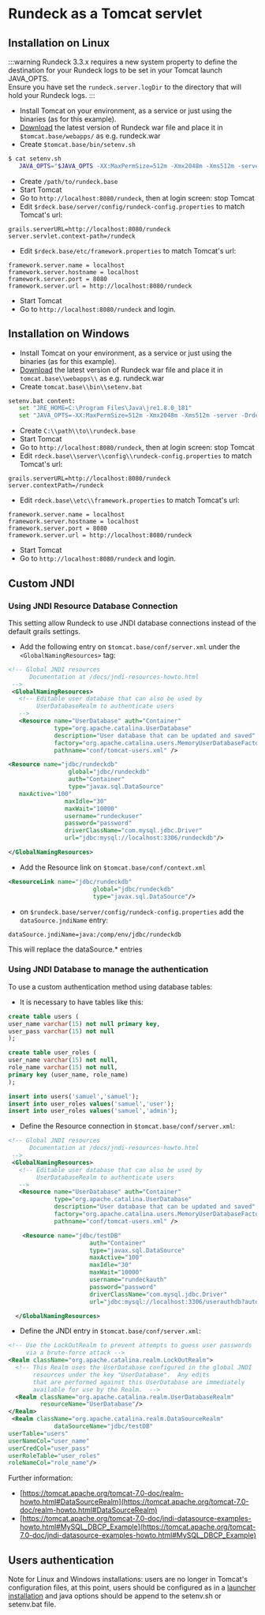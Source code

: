 # Rundeck as a Tomcat servlet

## Installation on Linux

<!---
Originals:

http://support.rundeck.com/customer/en/portal/articles/2798971-install-rundeck-pro-with-tomcat-on-linux
http://support.rundeck.com/customer/en/portal/articles/1817834-install-rundeck-pro-as-a-war-tomcat-on-windows
http://support.rundeck.com/customer/en/portal/articles/2471602-upgrade-rundeck-pro-as-a-war-tomcat-
http://support.rundeck.com/customer/en/portal/articles/2799547-enable-ssl-tomcat
http://support.rundeck.com/customer/en/portal/articles/2539313-jndi-custom-settings-on-tomcat)


Should these be part of the OSS docs?

http://support.rundeck.com/customer/en/portal/articles/2433205-configuring-tomcat-for-ldaps
http://support.rundeck.com/customer/en/portal/articles/2859551-authentication-with-ad-or-ldap-on-tomcat

--->

:::warning
Rundeck 3.3.x requires a new system property to define the destination for your Rundeck logs to be set in your Tomcat launch JAVA_OPTS.  
Ensure you have set the `rundeck.server.logDir` to the directory that will hold your Rundeck logs. 
:::

- Install Tomcat on your environment, as a service or just using the binaries (as for this example).
- [Download](https://rundeck.org/downloads.html) the latest version of Rundeck war file and place it in `$tomcat.base/webapps/` as e.g. rundeck.war
- Create `$tomcat.base/bin/setenv.sh`

```bash
$ cat setenv.sh
   JAVA_OPTS="$JAVA_OPTS -XX:MaxPermSize=512m -Xmx2048m -Xms512m -server -Drdeck.base=/path/to/rundeck.base -Drundeck.config.location=/path/to/rundeck.base/server/config/rundeck-config.properties -Drundeck.server.logDir=/path/to/rundeck.base/server/logs"
```

- Create `/path/to/rundeck.base`
- Start Tomcat
- Go to `http://localhost:8080/rundeck`, then at login screen: stop Tomcat
- Edit `$rdeck.base/server/config/rundeck-config.properties` to match Tomcat's url:

```properties
grails.serverURL=http://localhost:8080/rundeck
server.servlet.context-path=/rundeck
```

- Edit `$rdeck.base/etc/framework.properties` to match Tomcat's url:

```properties
framework.server.name = localhost
framework.server.hostname = localhost
framework.server.port = 8080
framework.server.url = http://localhost:8080/rundeck
```

- Start Tomcat
- Go to `http://localhost:8080/rundeck` and login.

## Installation on Windows

- Install Tomcat on your environment, as a service or just using the binaries (as for this example).
- [Download](https://rundeck.org/downloads.html) the latest version of Rundeck war file and place it in `tomcat.base\\webapps\\` as e.g. rundeck.war
- Create `tomcat.base\\bin\\setenv.bat`

```bash
setenv.bat content:
   set "JRE_HOME=C:\Program Files\Java\jre1.8.0_181"
   set "JAVA_OPTS=-XX:MaxPermSize=512m -Xmx2048m -Xms512m -server -Drdeck.base=C:\path\to\rundeck.base -Drundeck.config.location=C:\path\to\rundeck.base\server\config\rundeck-config.properties -Drundeck.server.logDir=C:\path\to\rundeck.base\server\logs"
```

- Create `C:\\path\\to\\rundeck.base`
- Start Tomcat
- Go to `http://localhost:8080/rundeck`, then at login screen: stop Tomcat
- Edit `rdeck.base\\server\\config\\rundeck-config.properties` to match Tomcat's url:

```properties
grails.serverURL=http://localhost:8080/rundeck
server.contextPath=/rundeck
```

- Edit `rdeck.base\\etc\\framework.properties` to match Tomcat's url:

```properties
framework.server.name = localhost
framework.server.hostname = localhost
framework.server.port = 8080
framework.server.url = http://localhost:8080/rundeck
```

- Start Tomcat
- Go to `http://localhost:8080/rundeck` and login.

## Custom JNDI

### Using JNDI Resource Database Connection

This setting allow Rundeck to use JNDI database connections instead of the default grails settings.

- Add the following entry on `$tomcat.base/conf/server.xml` under the `<GlobalNamingResources>` tag:

```xml
<!-- Global JNDI resources
      Documentation at /docs/jndi-resources-howto.html
 -->
 <GlobalNamingResources>
   <!-- Editable user database that can also be used by
        UserDatabaseRealm to authenticate users
   -->
   <Resource name="UserDatabase" auth="Container"
             type="org.apache.catalina.UserDatabase"
             description="User database that can be updated and saved"
             factory="org.apache.catalina.users.MemoryUserDatabaseFactory"
             pathname="conf/tomcat-users.xml" />

<Resource name="jdbc/rundeckdb"
                 global="jdbc/rundeckdb"
                 auth="Container"
                 type="javax.sql.DataSource"
   maxActive="100"
                maxIdle="30"
                maxWait="10000"
                username="rundeckuser"
                password="password"
                driverClassName="com.mysql.jdbc.Driver"
                url="jdbc:mysql://localhost:3306/rundeckdb"/>

</GlobalNamingResources>
```

- Add the Resource link on `$tomcat.base/conf/context.xml`

```xml
<ResourceLink name="jdbc/rundeckdb"
                        global="jdbc/rundeckdb"
                        type="javax.sql.DataSource"/>
```

- on `$rundeck.base/server/config/rundeck-config.properties` add the `dataSource.jndiName` entry:

```properties
dataSource.jndiName=java:/comp/env/jdbc/rundeckdb
```

This will replace the dataSource.\* entries

### Using JNDI Database to manage the authentication

To use a custom authentication method using database tables:

- It is necessary to have tables like this:

```sql
create table users (
user_name varchar(15) not null primary key,
user_pass varchar(15) not null
);

create table user_roles (
user_name varchar(15) not null,
role_name varchar(15) not null,
primary key (user_name, role_name)
);

insert into users('samuel','samuel');
insert into user_roles values('samuel','user');
insert into user_roles values('samuel','admin');
```

- Define the Resource connection in `$tomcat.base/conf/server.xml`:

```xml
<!-- Global JNDI resources
      Documentation at /docs/jndi-resources-howto.html
 -->
 <GlobalNamingResources>
   <!-- Editable user database that can also be used by
        UserDatabaseRealm to authenticate users
   -->
   <Resource name="UserDatabase" auth="Container"
             type="org.apache.catalina.UserDatabase"
             description="User database that can be updated and saved"
             factory="org.apache.catalina.users.MemoryUserDatabaseFactory"
             pathname="conf/tomcat-users.xml" />

    <Resource name="jdbc/testDB"
                       auth="Container"
                       type="javax.sql.DataSource"
                       maxActive="100"
                       maxIdle="30"
                       maxWait="10000"
                       username="rundeckauth"
                       password="password"
                       driverClassName="com.mysql.jdbc.Driver"
                       url="jdbc:mysql://localhost:3306/userauthdb?autoReconnect=true"/>

  </GlobalNamingResources>
```

- Define the JNDI entry in `$tomcat.base/conf/server.xml`:

```xml
<!-- Use the LockOutRealm to prevent attempts to guess user passwords
     via a brute-force attack -->
<Realm className="org.apache.catalina.realm.LockOutRealm">
  <!-- This Realm uses the UserDatabase configured in the global JNDI
       resources under the key "UserDatabase".  Any edits
       that are performed against this UserDatabase are immediately
       available for use by the Realm.  -->
  <Realm className="org.apache.catalina.realm.UserDatabaseRealm"
         resourceName="UserDatabase"/>
</Realm>
 <Realm className="org.apache.catalina.realm.DataSourceRealm"
             dataSourceName="jdbc/testDB"
userTable="users"
userNameCol="user_name"
userCredCol="user_pass"
userRoleTable="user_roles"
roleNameCol="role_name"/>
```

Further information:

- [https://tomcat.apache.org/tomcat-7.0-doc/realm-howto.html#DataSourceRealm](https://tomcat.apache.org/tomcat-7.0-doc/realm-howto.html#DataSourceRealm)
- [https://tomcat.apache.org/tomcat-7.0-doc/jndi-datasource-examples-howto.html#MySQL_DBCP_Example](https://tomcat.apache.org/tomcat-7.0-doc/jndi-datasource-examples-howto.html#MySQL_DBCP_Example)

## Users authentication

Note for Linux and Windows installations: users are no longer in Tomcat's configuration files, at this point, users should be configured as in a [launcher installation](/administration/security/authentication.md#authenticating-users) and java options should be append to the setenv.sh or setenv.bat file.
